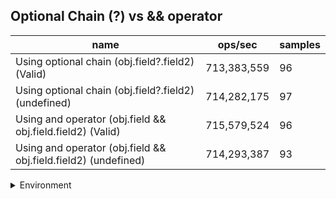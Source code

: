 ## Optional Chain (?) vs && operator

|name|ops/sec|samples|
|-|-|-|
|Using optional chain (obj.field?.field2) (Valid)|713,383,559|96|
|Using optional chain (obj.field?.field2) (undefined)|714,282,175|97|
|Using and operator (obj.field && obj.field.field2) (Valid)|715,579,524|96|
|Using and operator (obj.field && obj.field.field2) (undefined)|714,293,387|93|


<details>
<summary>Environment</summary>

* __Machine:__ linux x64 | 2 vCPUs | 6.8GB Mem
* __Run:__ Wed Oct 25 2023 04:13:49 GMT+0000 (Coordinated Universal Time)
</details>

<!--
{"environment":{"platform":"linux","arch":"x64","cpus":2,"totalMemory":6.7597503662109375},"benchmarks":[{"name":"Using optional chain (obj.field?.field2) (Valid)","opsSec":713383559.0485055,"samples":7},{"name":"Using optional chain (obj.field?.field2) (undefined)","opsSec":714282175.14262,"samples":8},{"name":"Using and operator (obj.field && obj.field.field2) (Valid)","opsSec":715579524.4886951,"samples":6},{"name":"Using and operator (obj.field && obj.field.field2) (undefined)","opsSec":714293387.1458824,"samples":6}]}-->
